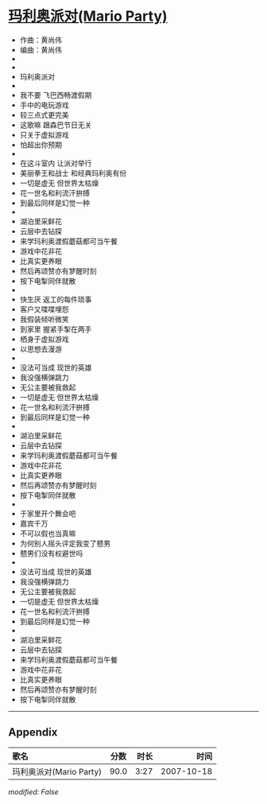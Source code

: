 # [玛利奥派对(Mario Party)](https://music.163.com/song?id=65449)

* 作曲：黄尚伟
* 编曲：黄尚伟
*
*
* 玛利奥派对
* 
* 我不要 飞巴西畅渡假期
* 手中的电玩游戏
* 较三点式更完美
* 这歌嘛 跟森巴节日无关
* 只关于虚拟游戏
* 怕超出你预期
* 
* 在这斗室内 让派对举行
* 美丽拳王和战士 和经典玛利奥有份
* 一切是虚无 但世界太枯燥
* 花一世名和利流汗拚搏
* 到最后同样是幻觉一种
* 
* 湖泊里采鲜花
* 云层中去钻探
* 来学玛利奥渡假蘑菇都可当午餐
* 游戏中花非花
* 比真实更养眼
* 然后再颂赞亦有梦醒时刻
* 按下电掣同伴就散
* 
* 快生厌 返工的每件琐事
* 客户又喋喋埋怨
* 我假装倾听微笑
* 到家里 握紧手掣在两手
* 栖身于虚拟游戏
* 以思想去漫游
* 
* 没法可当成 现世的英雄
* 我没强横弹跳力
* 无公主要被我救起
* 一切是虚无 但世界太枯燥
* 花一世名和利流汗拚搏
* 到最后同样是幻觉一种
* 
* 湖泊里采鲜花
* 云层中去钻探
* 来学玛利奥渡假蘑菇都可当午餐
* 游戏中花非花
* 比真实更养眼
* 然后再颂赞亦有梦醒时刻
* 按下电掣同伴就散
* 
* 于家里开个舞会吧
* 嘉宾千万
* 不可以假也当真嘛
* 为何别人摇头评定我变了戆男
* 戆男们没有权避世吗
* 
* 没法可当成 现世的英雄
* 我没强横弹跳力
* 无公主要被我救起
* 一切是虚无 但世界太枯燥
* 花一世名和利流汗拚搏
* 到最后同样是幻觉一种
* 
* 湖泊里采鲜花
* 云层中去钻探
* 来学玛利奥渡假蘑菇都可当午餐
* 游戏中花非花
* 比真实更养眼
* 然后再颂赞亦有梦醒时刻
* 按下电掣同伴就散


---

## Appendix

|歌名|分数|时长|时间|
|:---|:---:|---:|---:|
|玛利奥派对(Mario Party)|90.0|3:27|2007-10-18

*modified: False*